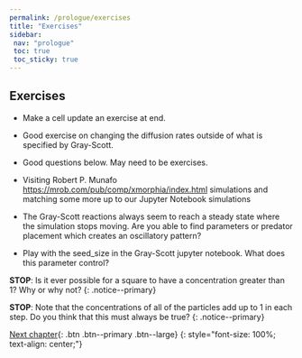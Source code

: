 ```yaml
---
permalink: /prologue/exercises
title: "Exercises"
sidebar:
 nav: "prologue"
 toc: true
 toc_sticky: true
---
```


## Exercises

* Make a cell update an exercise at end.

* Good exercise on changing the diffusion rates outside of what is specified by Gray-Scott.

* Good questions below. May need to be exercises.

* Visiting Robert P. Munafo https://mrob.com/pub/comp/xmorphia/index.html simulations and matching some more up to our Jupyter Notebook simulations

* The Gray-Scott reactions always seem to reach a steady state where the simulation stops moving. Are you able to find parameters or predator placement which creates an oscillatory pattern?

* Play with the seed_size in the Gray-Scott jupyter notebook. What does this parameter control? 

**STOP**: Is it ever possible for a square to have a concentration greater than 1? Why or why not?
{: .notice--primary}

**STOP**: Note that the concentrations of all of the particles add up to 1 in each step. Do you think that this must always be true?
{: .notice--primary}

[Next chapter](../motifs/home){: .btn .btn--primary .btn--large}
{: style="font-size: 100%; text-align: center;"}

